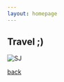 ```yaml
---
layout: homepage
---
```


## Travel ;)


![SJ](https://shuang-jie.github.io/assets/img/Shuangjie-Zhang.jpg)

[back](./)
